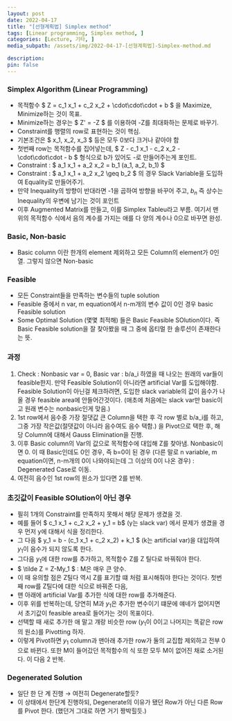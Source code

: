 ```yaml
---
layout: post
date: 2022-04-17
title: "[선형계획법] Simplex method"
tags: [Linear programming, Simplex method, ]
categories: [Lecture, 기타, ]
media_subpath: /assets/img/2022-04-17-[선형계획법]-Simplex-method.md

description:  
pin: false
---
```



### Simplex Algorithm (Linear Programming)

- 목적함수 $ Z = c_1 x_1 + c_2 x_2 + \cdot\cdot\cdot + b $ 을 Maximize, Minimize하는 것이 목표.
- Minimize하는 경우는 $ Z' = -Z $ 를 이용하여 -Z를 최대화하는 문제로 바꾸기.
- Constraint를 행렬의 row로 표현하는 것이 핵심.
- 기본조건은 $ x_1, x_2, x_3 $ 등은 모두 0보다 크거나 같아야 함
- 첫번째 row는 목적함수를 집어넣는데, $ Z - c_1 x_1 - c_2 x_2 - \cdot\cdot\cdot - b $ 형식으로 b가 있어도 -로 만들어주는게 포인트.
- Constraint : $ a_1 x_1 + a_2 x_2 = b_1 (a_1, a_2,  b_1) $
- Constraint : $ a_1 x_1 + a_2 x_2 \geq b_2 $ 의 경우 Slack Variable을 도입하여 Equality로 만들어주기.
- 만약 Inequality의 방향이 반대라면 -1을 곱하여 방향을 바꾸어 주고, $b_n$ 즉 상수는 Inequality의 우변에 남기는 것이 포인트
- 이후 Augmented Matrix를 만들고, 이를 Simplex Tableu라고 부름. 여기서 맨 위의 목적함수 식에서 음의 계수를 가지는 애를 다 양의 계수나 0으로 바꾸면 완성.

### Basic, Non-basic

- Basic column 이란 한개의 element 제외하고 모든 Column의 element가 0인 열. 그렇지 않으면 Non-basic

### Feasible

- 모든 Constraint들을 만족하는 변수들의 tuple solution
- Feasible 중에서 n var, m equation에서 n-m개의 변수 값이 0인 경우 basic Feasible solution
- Some Optimal Solution (몇몇 최적해) 들은 Basic Feasible SOlution이다. 즉 Basic Feasible solution을 잘 찾아봤을 때 그 중에 옵티멀 한 솔루션이 존재한다는 뜻.

### 과정

1. Check : Nonbasic var = 0, Basic var : b/a_i 하였을 때 나오는 원래의 var들이 feasible한지. 만약 Feasible Solution이 아니라면 artificial Var를 도입해야함. Feasible Solution이 아닌걸 체크하려면, 도입한 slack variable의 값이 음수가 나올 경우 feasible area에 안들어간것이다. (애초에 처음에는 slack var만 basic이고 원래 변수는 nonbasic인게 맞음.)
2. 1st row에서 음수중 가장 절댓값 큰 Column을 택한 후 각 row 별로 b/a_i를 하고, 그중 가장 작은값(절댓값이 아니라 음수여도 음수 택함.) 을 Pivot으로 택한 후, 해당 Column에 대해서 Gauss Elimination을 진행.
3. 이후 Basic column의 Var의 값으로 목적함수에 대입해 Z를 찾아냄. Nonbasic이면 0. 이 때 Basic인데도 0인 경우, 즉 b=0이 된 경우 (다른 말로 n variable, m equation이면, n-m개의 0이 나와야되는데 그 이상의 0이 나온 경우) : Degenerated Case로 이동.
4. 여전히 음수인 1st row의 원소가 있다면 2를 반복.

### 초깃값이 Feasible SOlution이 아닌 경우

- 필히 1개의 Constraint를 만족하지 못해서 해당 문제가 생겼을 것.
- 예를 들어 $ c_1 x_1 + c_2 x_2 + y_1 = b$  (y는 slack var) 에서 문제가 생겼을 경우 먼저 y에 대해서 식을 정리한다.
- 그 다음 $ y_1 = b - (c_1 x_1 + c_2 x_2) + k_1 $ (k는 artificial var)을 대입하여 $y_1$이 음수가 되지 않도록 한다.
- 그다음 $y_1$에 대한 row를 추가하고, 목적함수 Z를 Z 틸다로 바꿔줘야 한다.
- $ \tilde Z = Z-My_1 $ : M은 매우 큰 양수.
- 이 때 유의할 점은 Z틸다 역시 Z를 표기할 떄 처럼 표시해줘야 한다는 것이다. 첫번째 row를 Z틸다에 대한 식으로 바꿔준 다음,
- 맨 아래에 artificial Var를 추가한 식에 대한 row를 추가해준다.
- 이후 위를 반복하는데, 당연히 M과 $y_1$은 추가한 변수이기 떄문에 얘네가 없어지면서 초기값이 feasible area로 들어가는 것이 목표이다.
- 선택할 때 새로 추가한 애 말고 걔랑 비슷한 row ($y_1$이 0이고 나머지는 똑같은 row의 원소)를 Pivotting 하자.
- 이렇게 Pivot하면 $y_1$ column과 맨아래 추가한 row가 둘의 교집합 제외하고 전부 0으로 바뀐다. 또한 M이 들어갔던 목적함수의 식 또한 모두 M이 없어진 채로 소거된다. 이 다음 2 반복.

### Degenerated Solution

- 일단 한 단 계 진행 → 여전히 Degenerate할듯?
- 이 상태에서 한단계 진행하되, Degenerate의 이유가 됐던 Row가 아닌 다른 Row를 Pivot 한다. (했던거 그대로 하면 거기 짱박힐듯.)


<script>
  window.MathJax = {
    tex: {
      macros: {
        R: "\\mathbb{R}",
        N: "\\mathbb{N}",
        Z: "\\mathbb{Z}",
        Q: "\\mathbb{Q}",
        C: "\\mathbb{C}",
        proj: "\\operatorname{proj}",
        rank: "\\operatorname{rank}",
        im: "\\operatorname{im}",
        dom: "\\operatorname{dom}",
        codom: "\\operatorname{codom}",
        argmax: "\\operatorname*{arg\,max}",
        argmin: "\\operatorname*{arg\,min}"
      },
      tags: "ams",
      strict: false, 
      inlineMath: [["$", "$"], ["\\(", "\\)"]],
      displayMath: [["$$", "$$"], ["\\[", "\\]"]]
    },
    options: {
      skipHtmlTags: ["script", "noscript", "style", "textarea", "pre"]
    }
  };
</script>
<script async src="https://cdn.jsdelivr.net/npm/mathjax@3/es5/tex-mml-chtml.js"></script>
